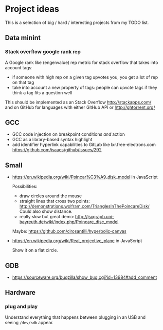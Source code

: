 # Project ideas

This is a selection of big / hard / interesting projects from my TODO list.

## Data minint

### Stack overflow google rank rep

A Google rank like (engenvalue) rep metric for stack overflow that takes into account tags:

- if someone with high rep on a given tag upvotes you, you get a lot of rep on that tag
- take into account a new property of tags: people can upvote tags if they think a tag fits a question well

This should be implemented as an Stack Overflow http://stackapps.com/ and on GitHub for languages with either GitHub API or http://ghtorrent.org/

## GCC

- GCC code injection on breakpoint conditions *and* action
- GCC as a library-based syntax highlight
- add identifier hyperlink capabilities to GitLab like lxr.free-electrons.com https://github.com/isaacs/github/issues/292

## Small

-   https://en.wikipedia.org/wiki/Poincar%C3%A9_disk_model in JavaScript

    Possibilities:

    - draw circles around the mouse
    - straight lines that cross two points: http://demonstrations.wolfram.com/TrianglesInThePoincareDisk/ Could also show distance.
    - really slow but great demo: http://jsxgraph.uni-bayreuth.de/wiki/index.php/Poincare_disc_model

    Maybe: https://github.com/cirosantilli/hyperbolic-canvas

-   https://en.wikipedia.org/wiki/Real_projective_plane in JavaScript

    Show it on a flat circle.

## GDB

-   https://sourceware.org/bugzilla/show_bug.cgi?id=13984#add_comment

## Hardware

### plug and play

Understand everything that happens between plugging in an USB and seeing `/dev/sdb` appear.
